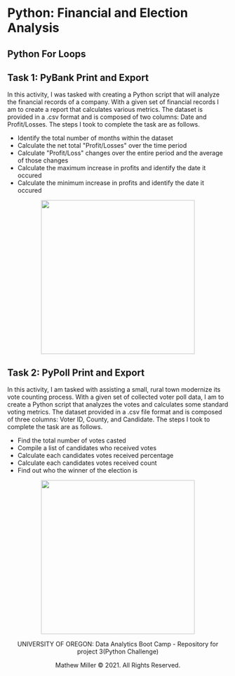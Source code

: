 # Python: Financial and Election Analysis

## Python For Loops 


## Task 1: PyBank Print and Export

In this activity, I was tasked with creating a Python script that will analyze the financial records of a company. With a given set of financial records I am to create a report that calculates various metrics. The dataset is provided in a .csv format and is composed of two columns: Date and Profit/Losses. The steps I took to complete the task are as follows.
* Identify the total number of months within the dataset
* Calculate the net total "Profit/Losses" over the time period
* Calculate "Profit/Loss" changes over the entire period and the average of those changes
* Calculate the maximum increase in profits and identify the date it occured
* Calculate the minimum increase in profits and identify the date it occured

<p align="center">
    <img src="https://github.com/mathewqpmiller/Python-Financial_and_Election_Analysis/blob/main/PyBank/Analysis/financial_analysis.PNG?raw=true" height ="350">
</p>

## Task 2: PyPoll Print and Export

In this activity, I am tasked with assisting a small, rural town modernize its vote counting process.
With a given set of collected voter poll data, I am to create a Python script that analyzes the votes and calculates some standard voting metrics. The dataset provided in a .csv file format and is composed of three columns: Voter ID, County, and Candidate. The steps I took to complete the task are as follows.
* Find the total number of votes casted
* Compile a list of candidates who received votes
* Calculate each candidates votes received percentage
* Calculate each candidates votes received count
* Find out who the winner of the election is

<p align="center">
    <img src="https://github.com/mathewqpmiller/Python-Financial_and_Election_Analysis/blob/main/PyPoll/Analysis/election_results.PNG?raw=true" height ="350">
</p>

<p align="center">
UNIVERSITY OF OREGON: Data Analytics Boot Camp - Repository for project 3(Python Challenge)
</p>
<p align="center">
Mathew Miller © 2021. All Rights Reserved.
</p>
